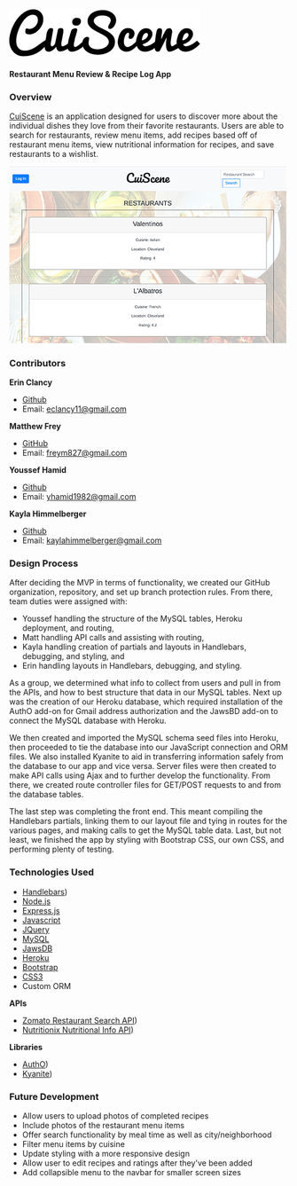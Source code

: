 ![CuiScene](assets/images/cuiscene_logo.png) 
#### Restaurant Menu Review & Recipe Log App

### Overview
[CuiScene](https://cuiscene.herokuapp.com) is an application designed for users to discover more about the individual dishes they love from their favorite restaurants. Users are able to search for restaurants, review menu items, add recipes based off of restaurant menu items, view nutritional information for recipes, and save restaurants to a wishlist. 

![CuiScene App - Restaurant Search Results Page](assets/images/cuiscene_home.png)

### Contributors
**Erin Clancy** 
- [Github](https://github.com/noplanetnoparty/)
- Email: [eclancy11@gmail.com](mailto:eclancy11@gmail.com)

**Matthew Frey**
- [GitHub](https://github.com/freym827)
- Email: [freym827@gmail.com](mailto:freym827@gmail.com)

**Youssef Hamid**
- [Github](https://github.com/hamidyou)
- Email: [yhamid1982@gmail.com](mailto:yhamid1982@gmail.com)

**Kayla Himmelberger**
- [Github](https://github.com/kaylahimmel)
- Email: [kaylahimmelberger@gmail.com](mailto:kaylahimmelberger@gmail.com)

### Design Process
After deciding the MVP in terms of functionality, we created our GitHub organization, repository, and set up branch protection rules. From there, team duties were assigned with:
- Youssef handling the structure of the MySQL tables, Heroku deployment, and routing, 
- Matt handling API calls and assisting with routing, 
- Kayla handling creation of partials and layouts in Handlebars, debugging, and styling, and 
- Erin handling layouts in Handlebars, debugging, and styling. 

As a group, we determined what info to collect from users and pull in from the APIs, and how to best structure that data in our MySQL tables. Next up was the creation of our Heroku database, which required installation of the AuthO add-on for Gmail address authorization and the JawsBD add-on to connect the MySQL database with Heroku. 

We then created and imported the MySQL schema seed files into Heroku, then proceeded to tie the database into our JavaScript connection and ORM files. We also installed Kyanite to aid in transferring information safely from the database to our app and vice versa. Server files were then created to make API calls using Ajax and to further develop the functionality. From there, we created route controller files for GET/POST requests to and from the database tables.

The last step was completing the front end. This meant compiling the Handlebars partials, linking them to our layout file and tying in routes for the various pages, and making calls to get the MySQL table data. Last, but not least, we finished the app by styling with Bootstrap CSS, our own CSS, and performing plenty of testing.


### Technologies Used
- [Handlebars](http://handlebarsjs.com/))
- [Node.js](https://nodejs.org/en/docs)
- [Express.js](https://expressjs.com)
- [Javascript](https://www.javascript.com)
- [JQuery](https://jquery.com/)
- [MySQL](https://github.com/mysqljs/mysql#readme)
- [JawsDB](https://www.jawsdb.com/)
- [Heroku](https://devcenter.heroku.com/)
- [Bootstrap](https://getbootstrap.com)
- [CSS3](https://developer.mozilla.org/en-US/docs/Web/CSS)
- Custom ORM


**APIs**
- [Zomato Restaurant Search API](https://developers.zomato.com/documentation))
- [Nutritionix Nutritional Info API](https://docs.google.com/document/d/1_q-K-ObMTZvO0qUEAxROrN3bwMujwAN25sLHwJzliK0/edit))

**Libraries**
- [AuthO](https://devcenter.heroku.com/articles/auth0))
- [Kyanite](http://kyanite.dusty.codes/))


### Future Development
- Allow users to upload photos of completed recipes
- Include photos of the restaurant menu items  
- Offer search functionality by meal time as well as city/neighborhood
- Filter menu items by cuisine
- Update styling with a more responsive design
- Allow user to edit recipes and ratings after they've been added
- Add collapsible menu to the navbar for smaller screen sizes